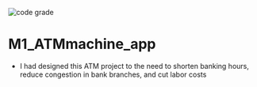 ![code grade](https://api.codiga.io/project/31247/score/svg)
# M1_ATMmachine_app


* I had designed this ATM project to the need to shorten banking hours, reduce congestion in bank branches, and cut labor costs


